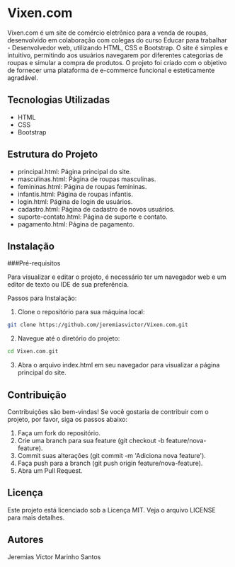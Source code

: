 # Vixen.com

Vixen.com é um site de comércio eletrônico para a venda de roupas, desenvolvido em colaboração com colegas do curso Educar para trabalhar - Desenvolvedor web, utilizando HTML, CSS e Bootstrap. O site é simples e intuitivo, permitindo aos usuários navegarem por diferentes categorias de roupas e simular a compra de produtos. O projeto foi criado com o objetivo de fornecer uma plataforma de e-commerce funcional e esteticamente agradável.

## Tecnologias Utilizadas

- HTML
- CSS
- Bootstrap

## Estrutura do Projeto

- principal.html: Página principal do site.
- masculinas.html: Página de roupas masculinas.
- femininas.html: Página de roupas femininas.
- infantis.html: Página de roupas infantis.
- login.html: Página de login de usuários.
- cadastro.html: Página de cadastro de novos usuários.
- suporte-contato.html: Página de suporte e contato.
- pagamento.html: Página de pagamento.

## Instalação

###Pré-requisitos

Para visualizar e editar o projeto, é necessário ter um navegador web e um editor de texto ou IDE de sua preferência.

Passos para Instalação:
1. Clone o repositório para sua máquina local:

```bash
git clone https://github.com/jeremiasvictor/Vixen.com.git
```

2. Navegue até o diretório do projeto:

```bash
cd Vixen.com.git
```

3. Abra o arquivo index.html em seu navegador para visualizar a página principal do site.

## Contribuição
Contribuições são bem-vindas! Se você gostaria de contribuir com o projeto, por favor, siga os passos abaixo:

1. Faça um fork do repositório.
2. Crie uma branch para sua feature (git checkout -b feature/nova-feature).
3. Commit suas alterações (git commit -m 'Adiciona nova feature').
4. Faça push para a branch (git push origin feature/nova-feature).
5. Abra um Pull Request.
   
## Licença
Este projeto está licenciado sob a Licença MIT. Veja o arquivo LICENSE para mais detalhes.

## Autores
Jeremias Victor Marinho Santos
